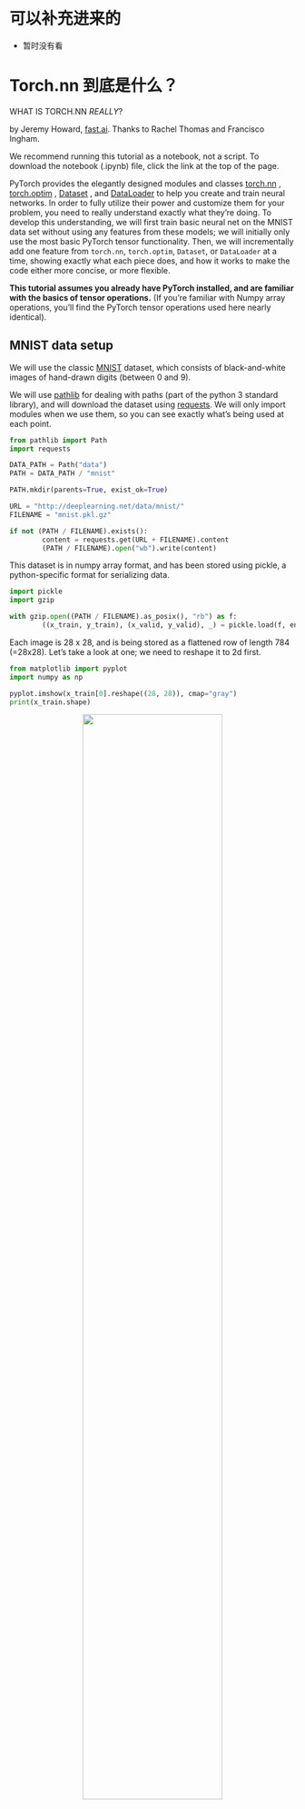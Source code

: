 
# 可以补充进来的

- 暂时没有看

# Torch.nn 到底是什么？

WHAT IS TORCH.NN *REALLY*?

by Jeremy Howard, [fast.ai](https://www.fast.ai/). Thanks to Rachel Thomas and Francisco Ingham.

We recommend running this tutorial as a notebook, not a script. To download the notebook (.ipynb) file, click the link at the top of the page.

PyTorch provides the elegantly designed modules and classes [torch.nn](https://pytorch.org/docs/stable/nn.html) , [torch.optim](https://pytorch.org/docs/stable/optim.html) , [Dataset](https://pytorch.org/docs/stable/data.html?highlight=dataset#torch.utils.data.Dataset) , and [DataLoader](https://pytorch.org/docs/stable/data.html?highlight=dataloader#torch.utils.data.DataLoader) to help you create and train neural networks. In order to fully utilize their power and customize them for your problem, you need to really understand exactly what they’re doing. To develop this understanding, we will first train basic neural net on the MNIST data set without using any features from these models; we will initially only use the most basic PyTorch tensor functionality. Then, we will incrementally add one feature from `torch.nn`, `torch.optim`, `Dataset`, or `DataLoader` at a time, showing exactly what each piece does, and how it works to make the code either more concise, or more flexible.

**This tutorial assumes you already have PyTorch installed, and are familiar with the basics of tensor operations.** (If you’re familiar with Numpy array operations, you’ll find the PyTorch tensor operations used here nearly identical).

## MNIST data setup

We will use the classic [MNIST](http://deeplearning.net/data/mnist/) dataset, which consists of black-and-white images of hand-drawn digits (between 0 and 9).

We will use [pathlib](https://docs.python.org/3/library/pathlib.html) for dealing with paths (part of the python 3 standard library), and will download the dataset using [requests](http://docs.python-requests.org/en/master/). We will only import modules when we use them, so you can see exactly what’s being used at each point.

```py
from pathlib import Path
import requests

DATA_PATH = Path("data")
PATH = DATA_PATH / "mnist"

PATH.mkdir(parents=True, exist_ok=True)

URL = "http://deeplearning.net/data/mnist/"
FILENAME = "mnist.pkl.gz"

if not (PATH / FILENAME).exists():
        content = requests.get(URL + FILENAME).content
        (PATH / FILENAME).open("wb").write(content)
```

This dataset is in numpy array format, and has been stored using pickle, a python-specific format for serializing data.

```py
import pickle
import gzip

with gzip.open((PATH / FILENAME).as_posix(), "rb") as f:
        ((x_train, y_train), (x_valid, y_valid), _) = pickle.load(f, encoding="latin-1")
```

Each image is 28 x 28, and is being stored as a flattened row of length 784 (=28x28). Let’s take a look at one; we need to reshape it to 2d first.

```py
from matplotlib import pyplot
import numpy as np

pyplot.imshow(x_train[0].reshape((28, 28)), cmap="gray")
print(x_train.shape)
```

<p align="center">
    <img width="70%" height="70%" src="http://images.iterate.site/blog/image/20190628/WqAiz5P333If.png?imageslim">
</p>

Out:

```
(50000, 784)
```

PyTorch uses `torch.tensor`, rather than numpy arrays, so we need to convert our data.

```py
import torch

x_train, y_train, x_valid, y_valid = map(
    torch.tensor, (x_train, y_train, x_valid, y_valid)
)
n, c = x_train.shape
x_train, x_train.shape, y_train.min(), y_train.max()
print(x_train, y_train)
print(x_train.shape)
print(y_train.min(), y_train.max())
```

Out:

```
tensor([[0., 0., 0.,  ..., 0., 0., 0.],
        [0., 0., 0.,  ..., 0., 0., 0.],
        [0., 0., 0.,  ..., 0., 0., 0.],
        ...,
        [0., 0., 0.,  ..., 0., 0., 0.],
        [0., 0., 0.,  ..., 0., 0., 0.],
        [0., 0., 0.,  ..., 0., 0., 0.]]) tensor([5, 0, 4,  ..., 8, 4, 8])
torch.Size([50000, 784])
tensor(0) tensor(9)
```

## Neural net from scratch (no torch.nn)

Let’s first create a model using nothing but PyTorch tensor operations. We’re assuming you’re already familiar with the basics of neural networks. (If you’re not, you can learn them at [course.fast.ai](https://course.fast.ai/)).

PyTorch provides methods to create random or zero-filled tensors, which we will use to create our weights and bias for a simple linear model. These are just regular tensors, with one very special addition: we tell PyTorch that they require a gradient. This causes PyTorch to record all of the operations done on the tensor, so that it can calculate the gradient during back-propagation *automatically*!

For the weights, we set `requires_grad` **after** the initialization, since we don’t want that step included in the gradient. (Note that a trailling `_` in PyTorch signifies that the operation is performed in-place.)

NOTE

We are initializing the weights here with [Xavier initialisation](http://proceedings.mlr.press/v9/glorot10a/glorot10a.pdf) (by multiplying with 1/sqrt(n)).

```py
import math

weights = torch.randn(784, 10) / math.sqrt(784)
weights.requires_grad_()
bias = torch.zeros(10, requires_grad=True)
```

Thanks to PyTorch’s ability to calculate gradients automatically, we can use any standard python function (or callable object) as a model! So let’s just write a plain matrix multiplication and broadcasted addition to create a simple linear model. We also need an activation function, so we’ll write log_softmax and use it. Remember: although PyTorch provides lots of pre-written loss functions, activation functions, and so forth, you can easily write your own using plain python. PyTorch will even create fast GPU or vectorized CPU code for your function automatically.

```py
def log_softmax(x):
    return x - x.exp().sum(-1).log().unsqueeze(-1)

def model(xb):
    return log_softmax(xb @ weights + bias)
```

In the above, the `@` stands for the dot product operation. We will call our function on one batch of data (in this case, 64 images). This is one *forward pass*. Note that our predictions won’t be any better than random at this stage, since we start with random weights.

```py
bs = 64  # batch size

xb = x_train[0:bs]  # a mini-batch from x
preds = model(xb)  # predictions
preds[0], preds.shape
print(preds[0], preds.shape)
```

Out:

```
tensor([-1.9857, -2.2817, -2.1894, -2.6038, -2.1471, -2.0705, -2.7319, -2.5098,
        -2.3489, -2.4098], grad_fn=<SelectBackward>) torch.Size([64, 10])
```

As you see, the `preds` tensor contains not only the tensor values, but also a gradient function. We’ll use this later to do backprop.

Let’s implement negative log-likelihood to use as the loss function (again, we can just use standard python):

```py
def nll(input, target):
    return -input[range(target.shape[0]), target].mean()

loss_func = nll
```

Let’s check our loss with our random model, so we can see if we improve after a backprop pass later.

```py
yb = y_train[0:bs]
print(loss_func(preds, yb))
```

Out:

```
tensor(2.3875, grad_fn=<NegBackward>)
```

Let’s also implement a function to calculate the accuracy of our model. For each prediction, if the index with the largest value matches the target value, then the prediction was correct.

```py
def accuracy(out, yb):
    preds = torch.argmax(out, dim=1)
    return (preds == yb).float().mean()
```

Let’s check the accuracy of our random model, so we can see if our accuracy improves as our loss improves.

```py
print(accuracy(preds, yb))
```

Out:

```
tensor(0.0312)
```

We can now run a training loop. For each iteration, we will:

- select a mini-batch of data (of size `bs`)
- use the model to make predictions
- calculate the loss
- `loss.backward()` updates the gradients of the model, in this case, `weights` and `bias`.

We now use these gradients to update the weights and bias. We do this within the `torch.no_grad()` context manager, because we do not want these actions to be recorded for our next calculation of the gradient. You can read more about how PyTorch’s Autograd records operations [here](https://pytorch.org/docs/stable/notes/autograd.html).

We then set the gradients to zero, so that we are ready for the next loop. Otherwise, our gradients would record a running tally of all the operations that had happened (i.e. `loss.backward()` *adds* the gradients to whatever is already stored, rather than replacing them).

TIP

You can use the standard python debugger to step through PyTorch code, allowing you to check the various variable values at each step. Uncomment `set_trace()` below to try it out.

```py
from Ipython.core.debugger import set_trace

lr = 0.5  # learning rate
epochs = 2  # how many epochs to train for

for epoch in range(epochs):
    for i in range((n - 1) // bs + 1):
        #         set_trace()
        start_i = i * bs
        end_i = start_i + bs
        xb = x_train[start_i:end_i]
        yb = y_train[start_i:end_i]
        pred = model(xb)
        loss = loss_func(pred, yb)

        loss.backward()
        with torch.no_grad():
            weights -= weights.grad * lr
            bias -= bias.grad * lr
            weights.grad.zero_()
            bias.grad.zero_()
```

That’s it: we’ve created and trained a minimal neural network (in this case, a logistic regression, since we have no hidden layers) entirely from scratch!

Let’s check the loss and accuracy and compare those to what we got earlier. We expect that the loss will have decreased and accuracy to have increased, and they have.

```py
print(loss_func(model(xb), yb), accuracy(model(xb), yb))
```

Out:

```
tensor(0.0814, grad_fn=<NegBackward>) tensor(1.)
```

## Using torch.nn.functional

We will now refactor our code, so that it does the same thing as before, only we’ll start taking advantage of PyTorch’s `nn` classes to make it more concise and flexible. At each step from here, we should be making our code one or more of: shorter, more understandable, and/or more flexible.

The first and easiest step is to make our code shorter by replacing our hand-written activation and loss functions with those from `torch.nn.functional` (which is generally imported into the namespace `F` by convention). This module contains all the functions in the `torch.nn` library (whereas other parts of the library contain classes). As well as a wide range of loss and activation functions, you’ll also find here some convenient functions for creating neural nets, such as pooling functions. (There are also functions for doing convolutions, linear layers, etc, but as we’ll see, these are usually better handled using other parts of the library.)

If you’re using negative log likelihood loss and log softmax activation, then Pytorch provides a single function `F.cross_entropy` that combines the two. So we can even remove the activation function from our model.

```py
import torch.nn.functional as F

loss_func = F.cross_entropy

def model(xb):
    return xb @ weights + bias
```

Note that we no longer call `log_softmax` in the `model` function. Let’s confirm that our loss and accuracy are the same as before:

```py
print(loss_func(model(xb), yb), accuracy(model(xb), yb))
```

Out:

```
tensor(0.0814, grad_fn=<NllLossBackward>) tensor(1.)
```

## Refactor using nn.Module

Next up, we’ll use `nn.Module` and `nn.Parameter`, for a clearer and more concise training loop. We subclass `nn.Module` (which itself is a class and able to keep track of state). In this case, we want to create a class that holds our weights, bias, and method for the forward step. `nn.Module` has a number of attributes and methods (such as `.parameters()` and `.zero_grad()`) which we will be using.

NOTE

`nn.Module` (uppercase M) is a PyTorch specific concept, and is a class we’ll be using a lot. `nn.Module`is not to be confused with the python concept of a (lowercase `m`) [module](https://docs.python.org/3/tutorial/modules.html), which is a file of python code that can be imported.

```py
from torch import nn

class Mnist_Logistic(nn.Module):
    def __init__(self):
        super().__init__()
        self.weights = nn.Parameter(torch.randn(784, 10) / math.sqrt(784))
        self.bias = nn.Parameter(torch.zeros(10))

    def forward(self, xb):
        return xb @ self.weights + self.bias
```

Since we’re now using an object instead of just using a function, we first have to instantiate our model:

```py
model = Mnist_Logistic()
```

Now we can calculate the loss in the same way as before. Note that `nn.Module` objects are used as if they are functions (i.e they are *callable*), but behind the scenes Pytorch will call our `forward` method automatically.

```py
print(loss_func(model(xb), yb))
```

Out:

```
tensor(2.3838, grad_fn=<NllLossBackward>)
```

Previously for our training loop we had to update the values for each parameter by name, and manually zero out the grads for each parameter separately, like this:

```py
with torch.no_grad():
    weights -= weights.grad * lr
    bias -= bias.grad * lr
    weights.grad.zero_()
    bias.grad.zero_()
```

Now we can take advantage of model.parameters() and model.zero_grad() (which are both defined by PyTorch for `nn.Module`) to make those steps more concise and less prone to the error of forgetting some of our parameters, particularly if we had a more complicated model:

```py
with torch.no_grad():
    for p in model.parameters(): p -= p.grad * lr
    model.zero_grad()
```

We’ll wrap our little training loop in a `fit` function so we can run it again later.

```py
def fit():
    for epoch in range(epochs):
        for i in range((n - 1) // bs + 1):
            start_i = i * bs
            end_i = start_i + bs
            xb = x_train[start_i:end_i]
            yb = y_train[start_i:end_i]
            pred = model(xb)
            loss = loss_func(pred, yb)

            loss.backward()
            with torch.no_grad():
                for p in model.parameters():
                    p -= p.grad * lr
                model.zero_grad()

fit()
```

Let’s double-check that our loss has gone down:

```py
print(loss_func(model(xb), yb))
```

Out:

```
tensor(0.0853, grad_fn=<NllLossBackward>)
```

## Refactor using nn.Linear

We continue to refactor our code. Instead of manually defining and initializing `self.weights` and `self.bias`, and calculating `xb  @ self.weights + self.bias`, we will instead use the Pytorch class [nn.Linear](https://pytorch.org/docs/stable/nn.html#linear-layers) for a linear layer, which does all that for us. Pytorch has many types of predefined layers that can greatly simplify our code, and often makes it faster too.

```py
class Mnist_Logistic(nn.Module):
    def __init__(self):
        super().__init__()
        self.lin = nn.Linear(784, 10)

    def forward(self, xb):
        return self.lin(xb)
```

We instantiate our model and calculate the loss in the same way as before:

```py
model = Mnist_Logistic()
print(loss_func(model(xb), yb))
```

Out:

```
tensor(2.3477, grad_fn=<NllLossBackward>)
```

We are still able to use our same `fit` method as before.

```py
fit()

print(loss_func(model(xb), yb))
```

Out:

```
tensor(0.0809, grad_fn=<NllLossBackward>)
```

## Refactor using optim

Pytorch also has a package with various optimization algorithms, `torch.optim`. We can use the `step` method from our optimizer to take a forward step, instead of manually updating each parameter.

This will let us replace our previous manually coded optimization step:

```py
with torch.no_grad():
    for p in model.parameters(): p -= p.grad * lr
    model.zero_grad()
```

and instead use just:

```py
opt.step()
opt.zero_grad()
```

(`optim.zero_grad()` resets the gradient to 0 and we need to call it before computing the gradient for the next minibatch.)

```py
from torch import optim
```

We’ll define a little function to create our model and optimizer so we can reuse it in the future.

```py
def get_model():
    model = Mnist_Logistic()
    return model, optim.SGD(model.parameters(), lr=lr)

model, opt = get_model()
print(loss_func(model(xb), yb))

for epoch in range(epochs):
    for i in range((n - 1) // bs + 1):
        start_i = i * bs
        end_i = start_i + bs
        xb = x_train[start_i:end_i]
        yb = y_train[start_i:end_i]
        pred = model(xb)
        loss = loss_func(pred, yb)

        loss.backward()
        opt.step()
        opt.zero_grad()

print(loss_func(model(xb), yb))
```

Out:

```
tensor(2.2231, grad_fn=<NllLossBackward>)
tensor(0.0810, grad_fn=<NllLossBackward>)
```

## Refactor using Dataset

PyTorch has an abstract Dataset class. A Dataset can be anything that has a `__len__` function (called by python’s standard `len` function) and a `__getitem__` function as a way of indexing into it. [This tutorial](https://pytorch.org/tutorials/beginner/data_loading_tutorial.html) walks through a nice example of creating a custom `FacialLandmarkDataset` class as a subclass of `Dataset`.

PyTorch’s [TensorDataset](https://pytorch.org/docs/stable/_modules/torch/utils/data/dataset.html#TensorDataset) is a Dataset wrapping tensors. By defining a length and way of indexing, this also gives us a way to iterate, index, and slice along the first dimension of a tensor. This will make it easier to access both the independent and dependent variables in the same line as we train.

```py
from torch.utils.data import TensorDataset
```

Both `x_train` and `y_train` can be combined in a single `TensorDataset`, which will be easier to iterate over and slice.

```py
train_ds = TensorDataset(x_train, y_train)
```

Previously, we had to iterate through minibatches of x and y values separately:

```py
xb = x_train[start_i:end_i]
yb = y_train[start_i:end_i]
```

Now, we can do these two steps together:

```py
xb,yb = train_ds[i*bs : i*bs+bs]
model, opt = get_model()

for epoch in range(epochs):
    for i in range((n - 1) // bs + 1):
        xb, yb = train_ds[i * bs: i * bs + bs]
        pred = model(xb)
        loss = loss_func(pred, yb)

        loss.backward()
        opt.step()
        opt.zero_grad()

print(loss_func(model(xb), yb))
```

Out:

```
tensor(0.0811, grad_fn=<NllLossBackward>)
```

## Refactor using DataLoader

Pytorch’s `DataLoader` is responsible for managing batches. You can create a `DataLoader` from any `Dataset`. `DataLoader` makes it easier to iterate over batches. Rather than having to use `train_ds[i*bs : i*bs+bs]`, the DataLoader gives us each minibatch automatically.

```py
from torch.utils.data import DataLoader

train_ds = TensorDataset(x_train, y_train)
train_dl = DataLoader(train_ds, batch_size=bs)
```

Previously, our loop iterated over batches (xb, yb) like this:

```py
for i in range((n-1)//bs + 1):
    xb,yb = train_ds[i*bs : i*bs+bs]
    pred = model(xb)
```

Now, our loop is much cleaner, as (xb, yb) are loaded automatically from the data loader:

```py
for xb,yb in train_dl:
    pred = model(xb)
model, opt = get_model()

for epoch in range(epochs):
    for xb, yb in train_dl:
        pred = model(xb)
        loss = loss_func(pred, yb)

        loss.backward()
        opt.step()
        opt.zero_grad()

print(loss_func(model(xb), yb))
```

Out:

```
tensor(0.0816, grad_fn=<NllLossBackward>)
```

Thanks to Pytorch’s `nn.Module`, `nn.Parameter`, `Dataset`, and `DataLoader`, our training loop is now dramatically smaller and easier to understand. Let’s now try to add the basic features necessary to create effecive models in practice.

## Add validation

In section 1, we were just trying to get a reasonable training loop set up for use on our training data. In reality, you **always** should also have a [validation set](https://www.fast.ai/2017/11/13/validation-sets/), in order to identify if you are overfitting.

Shuffling the training data is [important](https://www.quora.com/Does-the-order-of-training-data-matter-when-training-neural-networks) to prevent correlation between batches and overfitting. On the other hand, the validation loss will be identical whether we shuffle the validation set or not. Since shuffling takes extra time, it makes no sense to shuffle the validation data.

We’ll use a batch size for the validation set that is twice as large as that for the training set. This is because the validation set does not need backpropagation and thus takes less memory (it doesn’t need to store the gradients). We take advantage of this to use a larger batch size and compute the loss more quickly.

```py
train_ds = TensorDataset(x_train, y_train)
train_dl = DataLoader(train_ds, batch_size=bs, shuffle=True)

valid_ds = TensorDataset(x_valid, y_valid)
valid_dl = DataLoader(valid_ds, batch_size=bs * 2)
```

We will calculate and print the validation loss at the end of each epoch.

(Note that we always call `model.train()` before training, and `model.eval()` before inference, because these are used by layers such as `nn.BatchNorm2d` and `nn.Dropout` to ensure appropriate behaviour for these different phases.)

```py
model, opt = get_model()

for epoch in range(epochs):
    model.train()
    for xb, yb in train_dl:
        pred = model(xb)
        loss = loss_func(pred, yb)

        loss.backward()
        opt.step()
        opt.zero_grad()

    model.eval()
    with torch.no_grad():
        valid_loss = sum(loss_func(model(xb), yb) for xb, yb in valid_dl)

    print(epoch, valid_loss / len(valid_dl))
```

Out:

```
0 tensor(0.3325)
1 tensor(0.3244)
```

## Create fit() and get_data()

We’ll now do a little refactoring of our own. Since we go through a similar process twice of calculating the loss for both the training set and the validation set, let’s make that into its own function, `loss_batch`, which computes the loss for one batch.

We pass an optimizer in for the training set, and use it to perform backprop. For the validation set, we don’t pass an optimizer, so the method doesn’t perform backprop.

```py
def loss_batch(model, loss_func, xb, yb, opt=None):
    loss = loss_func(model(xb), yb)

    if opt is not None:
        loss.backward()
        opt.step()
        opt.zero_grad()

    return loss.item(), len(xb)
```

`fit` runs the necessary operations to train our model and compute the training and validation losses for each epoch.

```py
import numpy as np

def fit(epochs, model, loss_func, opt, train_dl, valid_dl):
    for epoch in range(epochs):
        model.train()
        for xb, yb in train_dl:
            loss_batch(model, loss_func, xb, yb, opt)

        model.eval()
        with torch.no_grad():
            losses, nums = zip(
                *[loss_batch(model, loss_func, xb, yb) for xb, yb in valid_dl]
            )
        val_loss = np.sum(np.multiply(losses, nums)) / np.sum(nums)

        print(epoch, val_loss)
```

`get_data` returns dataloaders for the training and validation sets.

```py
def get_data(train_ds, valid_ds, bs):
    return (
        DataLoader(train_ds, batch_size=bs, shuffle=True),
        DataLoader(valid_ds, batch_size=bs * 2),
    )
```

Now, our whole process of obtaining the data loaders and fitting the model can be run in 3 lines of code:

```py
train_dl, valid_dl = get_data(train_ds, valid_ds, bs)
model, opt = get_model()
fit(epochs, model, loss_func, opt, train_dl, valid_dl)
```

Out:

```
0 0.30486715836524964
1 0.2974276329040527
```

You can use these basic 3 lines of code to train a wide variety of models. Let’s see if we can use them to train a convolutional neural network (CNN)!

## Switch to CNN

We are now going to build our neural network with three convolutional layers. Because none of the functions in the previous section assume anything about the model form, we’ll be able to use them to train a CNN without any modification.

We will use Pytorch’s predefined [Conv2d](https://pytorch.org/docs/stable/nn.html#torch.nn.Conv2d) class as our convolutional layer. We define a CNN with 3 convolutional layers. Each convolution is followed by a ReLU. At the end, we perform an average pooling. (Note that `view` is PyTorch’s version of numpy’s `reshape`)

```py
class Mnist_CNN(nn.Module):
    def __init__(self):
        super().__init__()
        self.conv1 = nn.Conv2d(1, 16, kernel_size=3, stride=2, padding=1)
        self.conv2 = nn.Conv2d(16, 16, kernel_size=3, stride=2, padding=1)
        self.conv3 = nn.Conv2d(16, 10, kernel_size=3, stride=2, padding=1)

    def forward(self, xb):
        xb = xb.view(-1, 1, 28, 28)
        xb = F.relu(self.conv1(xb))
        xb = F.relu(self.conv2(xb))
        xb = F.relu(self.conv3(xb))
        xb = F.avg_pool2d(xb, 4)
        return xb.view(-1, xb.size(1))

lr = 0.1
```

[Momentum](https://cs231n.github.io/neural-networks-3/#sgd) is a variation on stochastic gradient descent that takes previous updates into account as well and generally leads to faster training.

```py
model = Mnist_CNN()
opt = optim.SGD(model.parameters(), lr=lr, momentum=0.9)

fit(epochs, model, loss_func, opt, train_dl, valid_dl)
```

Out:

```
0 0.3387274878501892
1 0.24825534229278565
```

## nn.Sequential

`torch.nn` has another handy class we can use to simply our code: [Sequential](https://pytorch.org/docs/stable/nn.html#torch.nn.Sequential) . A `Sequential` object runs each of the modules contained within it, in a sequential manner. This is a simpler way of writing our neural network.

To take advantage of this, we need to be able to easily define a **custom layer** from a given function. For instance, PyTorch doesn’t have a view layer, and we need to create one for our network. `Lambda` will create a layer that we can then use when defining a network with `Sequential`.

```py
class Lambda(nn.Module):
    def __init__(self, func):
        super().__init__()
        self.func = func

    def forward(self, x):
        return self.func(x)


def preprocess(x):
    return x.view(-1, 1, 28, 28)
```

The model created with `Sequential` is simply:

```py
model = nn.Sequential(
    Lambda(preprocess),
    nn.Conv2d(1, 16, kernel_size=3, stride=2, padding=1),
    nn.ReLU(),
    nn.Conv2d(16, 16, kernel_size=3, stride=2, padding=1),
    nn.ReLU(),
    nn.Conv2d(16, 10, kernel_size=3, stride=2, padding=1),
    nn.ReLU(),
    nn.AvgPool2d(4),
    Lambda(lambda x: x.view(x.size(0), -1)),
)

opt = optim.SGD(model.parameters(), lr=lr, momentum=0.9)

fit(epochs, model, loss_func, opt, train_dl, valid_dl)
```

Out:

```
0 0.33490502033233643
1 0.22798284821510315
```

## Wrapping DataLoader

- Our CNN is fairly concise, but it only works with MNIST, because:

  It assumes the input is a 28*28 long vectorIt assumes that the final CNN grid size is 4*4 (since that’s the average

pooling kernel size we used)

Let’s get rid of these two assumptions, so our model works with any 2d single channel image. First, we can remove the initial Lambda layer but moving the data preprocessing into a generator:

```py
def preprocess(x, y):
    return x.view(-1, 1, 28, 28), y


class WrappedDataLoader:
    def __init__(self, dl, func):
        self.dl = dl
        self.func = func

    def __len__(self):
        return len(self.dl)

    def __iter__(self):
        batches = iter(self.dl)
        for b in batches:
            yield (self.func(*b))

train_dl, valid_dl = get_data(train_ds, valid_ds, bs)
train_dl = WrappedDataLoader(train_dl, preprocess)
valid_dl = WrappedDataLoader(valid_dl, preprocess)
```

Next, we can replace `nn.AvgPool2d` with `nn.AdaptiveAvgPool2d`, which allows us to define the size of the *output* tensor we want, rather than the *input* tensor we have. As a result, our model will work with any size input.

```py
model = nn.Sequential(
    nn.Conv2d(1, 16, kernel_size=3, stride=2, padding=1),
    nn.ReLU(),
    nn.Conv2d(16, 16, kernel_size=3, stride=2, padding=1),
    nn.ReLU(),
    nn.Conv2d(16, 10, kernel_size=3, stride=2, padding=1),
    nn.ReLU(),
    nn.AdaptiveAvgPool2d(1),
    Lambda(lambda x: x.view(x.size(0), -1)),
)

opt = optim.SGD(model.parameters(), lr=lr, momentum=0.9)
```

Let’s try it out:

```py
fit(epochs, model, loss_func, opt, train_dl, valid_dl)
```

Out:

```
0 0.44194129729270937
1 0.3020177911281586
```

## Using your GPU

If you’re lucky enough to have access to a CUDA-capable GPU (you can rent one for about $0.50/hour from most cloud providers) you can use it to speed up your code. First check that your GPU is working in Pytorch:

```py
print(torch.cuda.is_available())
```

Out:

```
True
```

And then create a device object for it:

```py
dev = torch.device(
    "cuda") if torch.cuda.is_available() else torch.device("cpu")
```

Let’s update `preprocess` to move batches to the GPU:

```py
def preprocess(x, y):
    return x.view(-1, 1, 28, 28).to(dev), y.to(dev)


train_dl, valid_dl = get_data(train_ds, valid_ds, bs)
train_dl = WrappedDataLoader(train_dl, preprocess)
valid_dl = WrappedDataLoader(valid_dl, preprocess)
```

Finally, we can move our model to the GPU.

```py
model.to(dev)
opt = optim.SGD(model.parameters(), lr=lr, momentum=0.9)
```

You should find it runs faster now:

```py
fit(epochs, model, loss_func, opt, train_dl, valid_dl)
```

Out:

```
0 0.247179155254364
1 0.22318167219161988
```

## Closing thoughts

We now have a general data pipeline and training loop which you can use for training many types of models using Pytorch. To see how simple training a model can now be, take a look at the mnist_sample sample notebook.

Of course, there are many things you’ll want to add, such as data augmentation, hyperparameter tuning, monitoring training, transfer learning, and so forth. These features are available in the fastai library, which has been developed using the same design approach shown in this tutorial, providing a natural next step for practitioners looking to take their models further.

We promised at the start of this tutorial we’d explain through example each of `torch.nn`, `torch.optim`, `Dataset`, and `DataLoader`. So let’s summarize what we’ve seen:

> - torch.nn
>   - `Module`: creates a callable which behaves like a function, but can also contain state(such as neural net layer weights). It knows what `Parameter` (s) it contains and can zero all their gradients, loop through them for weight updates, etc.
>   - `Parameter`: a wrapper for a tensor that tells a `Module` that it has weights that need updating during backprop. Only tensors with the requires_grad attribute set are updated
>   - `functional`: a module(usually imported into the `F`namespace by convention) which contains activation functions, loss functions, etc, as well as non-stateful versions of layers such as convolutional and linear layers.
> - `torch.optim`: Contains optimizers such as `SGD`, which update the weights of `Parameter` during the backward step
> - `Dataset`: An abstract interface of objects with a `__len__` and a `__getitem__`, including classes provided with Pytorch such as `TensorDataset`
> - `DataLoader`: Takes any `Dataset` and creates an iterator which returns batches of data.





# 相关

- [What is torch.nn really?](https://pytorch.org/tutorials/beginner/nn_tutorial.html)
